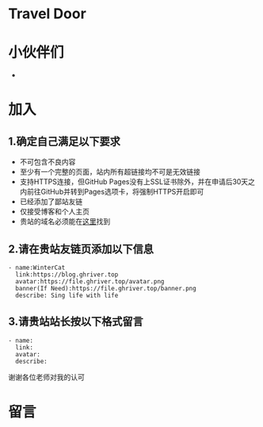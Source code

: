 # Travel Door

# 小伙伴们
-

# 加入
## 1.确定自己满足以下要求
- 不可包含不良内容
- 至少有一个完整的页面，站内所有超链接均不可是无效链接
- 支持HTTPS连接，但GitHub Pages没有上SSL证书除外，并在申请后30天之内前往GitHub并转到Pages选项卡，将强制HTTPS开启即可
- 已经添加了鄙站友链
- 仅接受博客和个人主页
- 贵站的域名必须能在[这里](https://www.whois365.com/cn/listtld)找到
## 2.请在贵站友链页添加以下信息
```
- name:WinterCat
  link:https://blog.ghriver.top
  avatar:https://file.ghriver.top/avatar.png
  banner(If Need):https://file.ghriver.top/banner.png
  describe:	Sing life with life
```
## 3.请贵站站长按以下格式留言
```
- name:
  link:
  avatar:
  describe:
```
谢谢各位老师对我的认可

# 留言
<script src="https://file.ghriver.top/giscus.js" data-repo="awaidea/wintercat" data-repo-id="R_kgDONxxQ5w" data-category="Announcements" data-category-id="DIC_kwDONxxQ584CmeH5" data-mapping="url" data-strict="1" data-reactions-enabled="1" data-emit-metadata="1" data-input-position="top" data-theme="noborder_light" data-lang="zh-CN" data-loading="lazy" crossorigin="anonymous" async> </script>
